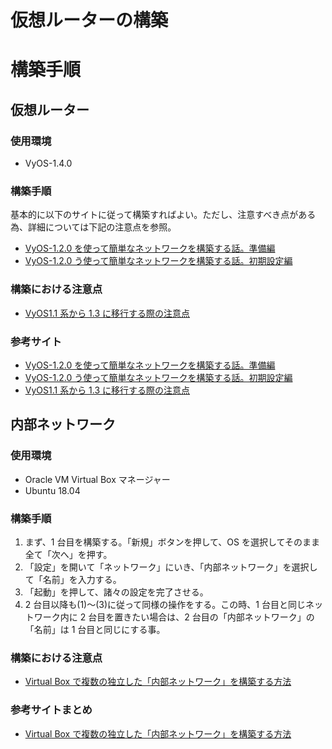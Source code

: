 # 仮想ルーターの構築

# 構築手順

## 仮想ルーター

### 使用環境

- VyOS-1.4.0

### 構築手順

基本的に以下のサイトに従って構築すればよい。ただし、注意すべき点がある為、詳細については下記の注意点を参照。

- [VyOS-1.2.0 を使って簡単なネットワークを構築する話。準備編](https://hashy0917.wordpress.com/2019/06/10/vyos%e3%82%92%e4%bd%bf%e3%81%a3%e3%81%a6%e7%b0%a1%e5%8d%98%e3%81%aa%e3%83%8d%e3%83%83%e3%83%88%e3%83%af%e3%83%bc%e3%82%af%e3%82%92%e6%a7%8b%e7%af%89%e3%81%99%e3%82%8b%e8%a9%b1%e3%80%82/)
- [VyOS-1.2.0 う使って簡単なネットワークを構築する話。初期設定編](https://hashy0917.wordpress.com/2019/06/12/vyos-1-2-0%e3%82%92%e4%bd%bf%e3%81%a3%e3%81%a6%e7%b0%a1%e5%8d%98%e3%81%aa%e3%83%8d%e3%83%83%e3%83%88%e3%83%af%e3%83%bc%e3%82%af%e3%82%92%e6%a7%8b%e7%af%89%e3%81%99%e3%82%8b%e8%a9%b1%e3%80%82%e5%88%9d/)

### 構築における注意点

- [VyOS1.1 系から 1.3 に移行する際の注意点](https://qiita.com/Hiro-Kz/items/8ddbeec1f4420b015e79)

### 参考サイト

- [VyOS-1.2.0 を使って簡単なネットワークを構築する話。準備編](https://hashy0917.wordpress.com/2019/06/10/vyos%e3%82%92%e4%bd%bf%e3%81%a3%e3%81%a6%e7%b0%a1%e5%8d%98%e3%81%aa%e3%83%8d%e3%83%83%e3%83%88%e3%83%af%e3%83%bc%e3%82%af%e3%82%92%e6%a7%8b%e7%af%89%e3%81%99%e3%82%8b%e8%a9%b1%e3%80%82/)
- [VyOS-1.2.0 う使って簡単なネットワークを構築する話。初期設定編](https://hashy0917.wordpress.com/2019/06/12/vyos-1-2-0%e3%82%92%e4%bd%bf%e3%81%a3%e3%81%a6%e7%b0%a1%e5%8d%98%e3%81%aa%e3%83%8d%e3%83%83%e3%83%88%e3%83%af%e3%83%bc%e3%82%af%e3%82%92%e6%a7%8b%e7%af%89%e3%81%99%e3%82%8b%e8%a9%b1%e3%80%82%e5%88%9d/)
- [VyOS1.1 系から 1.3 に移行する際の注意点](https://qiita.com/Hiro-Kz/items/8ddbeec1f4420b015e79)

## 内部ネットワーク

### 使用環境

- Oracle VM Virtual Box マネージャー
- Ubuntu 18.04

### 構築手順

1. まず、1 台目を構築する。「新規」ボタンを押して、OS を選択してそのまま全て「次へ」を押す。
2. 「設定」を開いて「ネットワーク」にいき、「内部ネットワーク」を選択して「名前」を入力する。
3. 「起動」を押して、諸々の設定を完了させる。
4. 2 台目以降も(1)～(3)に従って同様の操作をする。この時、1 台目と同じネットワーク内に 2 台目を置きたい場合は、2 台目の「内部ネットワーク」の「名前」は 1 台目と同じにする事。

### 構築における注意点

- [Virtual Box で複数の独立した「内部ネットワーク」を構築する方法](https://turningp.jp/virtualization/virtual_box/virtual-box-internal-networking#i-2)

### 参考サイトまとめ

- [Virtual Box で複数の独立した「内部ネットワーク」を構築する方法](https://turningp.jp/virtualization/virtual_box/virtual-box-internal-networking#i-2)
